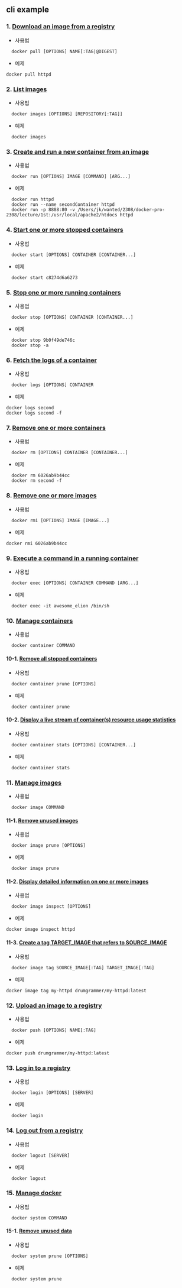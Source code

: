 ## cli example

### 1. [Download an image from a registry](https://docs.docker.com/engine/reference/commandline/pull/)

- 사용법

```shell
  docker pull [OPTIONS] NAME[:TAG|@DIGEST]
```

- 예제

```shell
docker pull httpd
```

### 2. [List images](https://docs.docker.com/engine/reference/commandline../images/)

- 사용법

```shell
  docker images [OPTIONS] [REPOSITORY[:TAG]]
```

- 예제

```shell
  docker images
```

### 3. [Create and run a new container from an image](https://docs.docker.com/engine/reference/commandline/run/)

- 사용법

```shell
  docker run [OPTIONS] IMAGE [COMMAND] [ARG...]
```

- 예제

```shell
  docker run httpd
  docker run --name secondContainer httpd
  docker run -p 8888:80 -v /Users/jk/wanted/2308/docker-pro-2308/lecture/1st:/usr/local/apache2/htdocs httpd
```

### 4. [Start one or more stopped containers](https://docs.docker.com/engine/reference/commandline/start/)

- 사용법

```shell
  docker start [OPTIONS] CONTAINER [CONTAINER...]
```

- 예제

```shell
  docker start c8274d6a6273
```

### 5. [Stop one or more running containers](https://docs.docker.com/engine/reference/commandline/stop/)

- 사용법

```shell
  docker stop [OPTIONS] CONTAINER [CONTAINER...]
```

- 예제

```shell
  docker stop 9b0f49de746c
  docker stop -a
```

### 6. [Fetch the logs of a container](https://docs.docker.com/engine/reference/commandline/logs/)

- 사용법

```shell
  docker logs [OPTIONS] CONTAINER
```

- 예제

```shell
docker logs second
docker logs second -f
```

### 7. [Remove one or more containers](https://docs.docker.com/engine/reference/commandline/rm/)

- 사용법

```shell
  docker rm [OPTIONS] CONTAINER [CONTAINER...]
```

- 예제

```shell
  docker rm 6026ab9b44cc
  docker rm second -f
```

### 8. [Remove one or more images](https://docs.docker.com/engine/reference/commandline/rmi/)

- 사용법

```shell
  docker rmi [OPTIONS] IMAGE [IMAGE...]
```

- 예제

```shell
docker rmi 6026ab9b44cc
```

### 9. [Execute a command in a running container](https://docs.docker.com/engine/reference/commandline/exec/)

- 사용법

```shell
  docker exec [OPTIONS] CONTAINER COMMAND [ARG...]
```

- 예제

```shell
  docker exec -it awesome_elion /bin/sh
```

### 10. [Manage containers](https://docs.docker.com/engine/reference/commandline/container/)

- 사용법

```shell
  docker container COMMAND
```

#### 10-1. [Remove all stopped containers](https://docs.docker.com/engine/reference/commandline/container_prune/)

- 사용법

```shell
  docker container prune [OPTIONS]
```

- 예제

```shell
  docker container prune
```

#### 10-2. [Display a live stream of container(s) resource usage statistics](https://docs.docker.com/engine/reference/commandline/container_stats/)

- 사용법

```shell
  docker container stats [OPTIONS] [CONTAINER...]
```

- 예제

```shell
  docker container stats
```

### 11. [Manage images](https://docs.docker.com/engine/reference/commandline/image/)

- 사용법

```shell
  docker image COMMAND
```

#### 11-1. [Remove unused images](https://docs.docker.com/engine/reference/commandline/image_prune/)

- 사용법

```shell
  docker image prune [OPTIONS]
```

- 예제

```shell
  docker image prune
```

#### 11-2. [Display detailed information on one or more images](https://docs.docker.com/engine/reference/commandline/image_inspect/)

- 사용법

```shell
  docker image inspect [OPTIONS]
```

- 예제

```shell
docker image inspect httpd
```

#### 11-3. [Create a tag TARGET_IMAGE that refers to SOURCE_IMAGE](https://docs.docker.com/engine/reference/commandline/image_tag/)

- 사용법

```shell
  docker image tag SOURCE_IMAGE[:TAG] TARGET_IMAGE[:TAG]
```

- 예제

```shell
docker image tag my-httpd drumgrammer/my-httpd:latest
```

### 12. [Upload an image to a registry](https://docs.docker.com/engine/reference/commandline/push/)

- 사용법

```shell
  docker push [OPTIONS] NAME[:TAG]
```

- 예제

```shell
docker push drumgrammer/my-httpd:latest
```

### 13. [Log in to a registry](https://docs.docker.com/engine/reference/commandline/login/)

- 사용법

```shell
  docker login [OPTIONS] [SERVER]
```

- 예제

```shell
  docker login
```

### 14. [Log out from a registry](https://docs.docker.com/engine/reference/commandline/logout/)

- 사용법

```shell
  docker logout [SERVER]
```

- 예제

```shell
  docker logout
```

### 15. [Manage docker](https://docs.docker.com/engine/reference/commandline/system/)

- 사용법

```shell
  docker system COMMAND
```

#### 15-1. [Remove unused data](https://docs.docker.com/engine/reference/commandline/system_prune/)

- 사용법

```shell
  docker system prune [OPTIONS]
```

- 예제

```shell
  docker system prune
```
